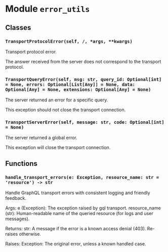 # Module `error_utils`

## Classes

### `TransportProtocolError(self, /, *args, **kwargs)`

Transport protocol error.

The answer received from the server does not correspond to the transport protocol.

### `TransportQueryError(self, msg: str, query_id: Optional[int] = None, errors: Optional[List[Any]] = None, data: Optional[Any] = None, extensions: Optional[Any] = None)`

The server returned an error for a specific query.

This exception should not close the transport connection.

### `TransportServerError(self, message: str, code: Optional[int] = None)`

The server returned a global error.

This exception will close the transport connection.

## Functions

### `handle_transport_errors(e: Exception, resource_name: str = 'resource') -> str`

Handle GraphQL transport errors with consistent logging and friendly feedback.

Args:
    e (Exception): The exception raised by gql transport.
    resource_name (str): Human-readable name of the queried resource (for logs and user messages).

Returns:
    str: A message if the error is a known access denial (403). Re-raises otherwise.

Raises:
    Exception: The original error, unless a known handled case.
